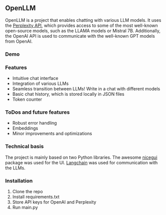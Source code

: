 ## OpenLLM

OpenLLM is a project that enables chatting with various LLM models. It uses the [Perplexity API](https://blog.perplexity.ai/blog/introducing-pplx-api), which provides access to some of the most well-known open-source models, such as the LLAMA models or Mistral 7B. Additionally, the OpenAI API is used to communicate with the well-known GPT models from OpenAI.

### Demo



### Features

- Intuitive chat interface
- Integration of various LLMs
- Seamless transition between LLMs! Write in a chat with different models
- Basic chat history, which is stored locally in JSON files
- Token counter

### ToDos and future features

- Robust error handling
- Embeddings
- Minor improvements and optimizations

### Technical basis

The project is mainly based on two Python libraries. The awesome [nicegui](https://nicegui.io/) package was used for the UI. [Langchain](https://www.langchain.com/) was used for communication with the LLMs.

### Installation

1. Clone the repo
2. Install requirements.txt
3. Store API keys for OpenAI and Perplexity
4. Run main.py
